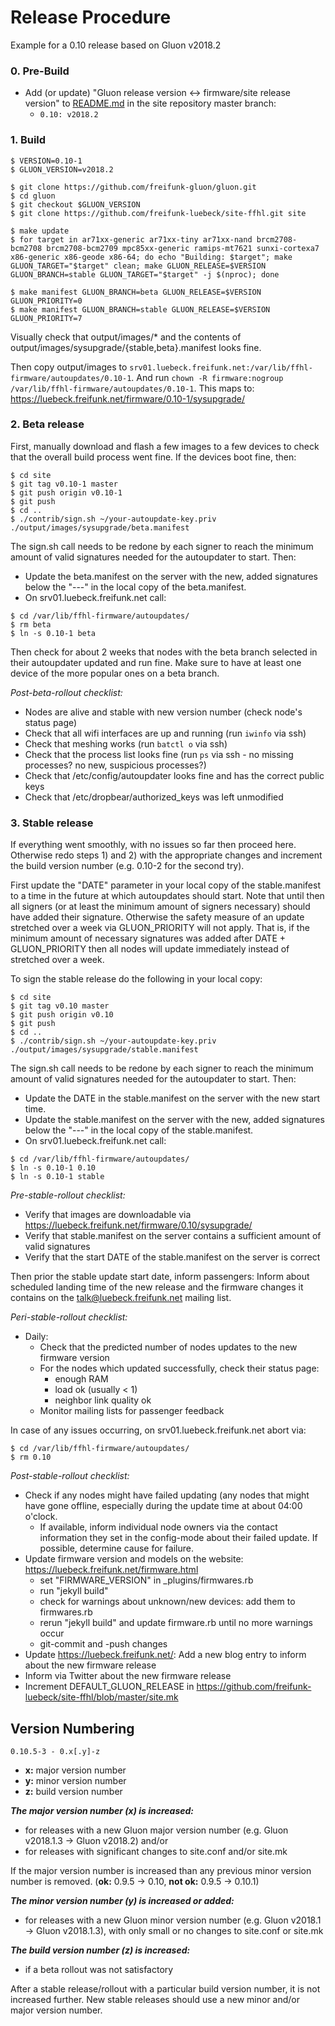 # Release Procedure

Example for a 0.10 release based on Gluon v2018.2

### 0. Pre-Build

* Add (or update) "Gluon release version <-> firmware/site release version" to [README.md](https://github.com/freifunk-luebeck/site-ffhl/blob/master/README.md) in the site repository master branch:
  * ``0.10: v2018.2``

### 1. Build

<pre><code>$ VERSION=0.10-1
$ GLUON_VERSION=v2018.2

$ git clone https://github.com/freifunk-gluon/gluon.git
$ cd gluon
$ git checkout $GLUON_VERSION
$ git clone https://github.com/freifunk-luebeck/site-ffhl.git site

$ make update
$ for target in ar71xx-generic ar71xx-tiny ar71xx-nand brcm2708-bcm2708 brcm2708-bcm2709 mpc85xx-generic ramips-mt7621 sunxi-cortexa7 x86-generic x86-geode x86-64; do echo "Building: $target"; make GLUON_TARGET="$target" clean; make GLUON_RELEASE=$VERSION GLUON_BRANCH=stable GLUON_TARGET="$target" -j $(nproc); done

$ make manifest GLUON_BRANCH=beta GLUON_RELEASE=$VERSION GLUON_PRIORITY=0
$ make manifest GLUON_BRANCH=stable GLUON_RELEASE=$VERSION GLUON_PRIORITY=7
</code></pre>

Visually check that output/images/* and the contents of output/images/sysupgrade/{stable,beta}.manifest looks fine.

Then copy output/images to ``srv01.luebeck.freifunk.net:/var/lib/ffhl-firmware/autoupdates/0.10-1``. And run ``chown -R firmware:nogroup /var/lib/ffhl-firmware/autoupdates/0.10-1``. This maps to: https://luebeck.freifunk.net/firmware/0.10-1/sysupgrade/

### 2. Beta release

First, manually download and flash a few images to a few devices to check that the overall build process went fine. If the devices boot fine, then:

<pre><code>$ cd site
$ git tag v0.10-1 master
$ git push origin v0.10-1
$ git push 
$ cd ..
$ ./contrib/sign.sh ~/your-autoupdate-key.priv ./output/images/sysupgrade/beta.manifest
</code></pre>

The sign.sh call needs to be redone by each signer to reach the minimum amount of valid signatures needed for the autoupdater to start. Then:

* Update the beta.manifest on the server with the new, added signatures below the "---" in the local copy of the beta.manifest.
* On srv01.luebeck.freifunk.net call:
<pre><code>$ cd /var/lib/ffhl-firmware/autoupdates/
$ rm beta
$ ln -s 0.10-1 beta
</code></pre>

Then check for about 2 weeks that nodes with the beta branch selected in their autoupdater updated and run fine. Make sure to have at least one device of the more popular ones on a beta branch.

*Post-beta-rollout checklist:*

* Nodes are alive and stable with new version number (check node's status page)
* Check that all wifi interfaces are up and running (run ``iwinfo`` via ssh)
* Check that meshing works (run ``batctl o`` via ssh)
* Check that the process list looks fine (run ``ps`` via ssh - no missing processes? no new, suspicious processes?)
* Check that /etc/config/autoupdater looks fine and has the correct public keys
* Check that /etc/dropbear/authorized_keys was left unmodified

### 3. Stable release

If everything went smoothly, with no issues so far then proceed here. Otherwise redo steps 1) and 2) with the appropriate changes and increment the build version number (e.g. 0.10-2 for the second try).

First update the "DATE" parameter in your local copy of the stable.manifest to a time in the future at which autoupdates should start. Note that until then all signers (or at least the minimum amount of signers necessary) should have added their signature. Otherwise the safety measure of an update stretched over a week via GLUON_PRIORITY will not apply. That is, if the minimum amount of necessary signatures was added after DATE + GLUON_PRIORITY then all nodes will update immediately instead of stretched over a week.

To sign the stable release do the following in your local copy:

<pre><code>$ cd site
$ git tag v0.10 master
$ git push origin v0.10
$ git push 
$ cd ..
$ ./contrib/sign.sh ~/your-autoupdate-key.priv ./output/images/sysupgrade/stable.manifest
</code></pre>

The sign.sh call needs to be redone by each signer to reach the minimum amount of valid signatures needed for the autoupdater to start. Then:

* Update the DATE in the stable.manifest on the server with the new start time.
* Update the stable.manifest on the server with the new, added signatures below the "---" in the local copy of the stable.manifest.
* On srv01.luebeck.freifunk.net call:
<pre><code>$ cd /var/lib/ffhl-firmware/autoupdates/
$ ln -s 0.10-1 0.10
$ ln -s 0.10-1 stable
</code></pre>

*Pre-stable-rollout checklist:*

* Verify that images are downloadable via https://luebeck.freifunk.net/firmware/0.10/sysupgrade/
* Verify that stable.manifest on the server contains a sufficient amount of valid signatures
* Verify that the start DATE of the stable.manifest on the server is correct

Then prior the stable update start date, inform passengers: Inform about scheduled landing time of the new release and the firmware changes it contains on the talk@luebeck.freifunk.net mailing list.

*Peri-stable-rollout checklist:*

* Daily:
  * Check that the predicted number of nodes updates to the new firmware version
  * For the nodes which updated successfully, check their status page:
    * enough RAM
    * load ok (usually < 1)
    * neighbor link quality ok
  * Monitor mailing lists for passenger feedback

In case of any issues occurring, on srv01.luebeck.freifunk.net abort via:
<pre><code>$ cd /var/lib/ffhl-firmware/autoupdates/
$ rm 0.10
</code></pre>

*Post-stable-rollout checklist:*

* Check if any nodes might have failed updating (any nodes that might have gone offline, especially during the update time at about 04:00 o'clock.
  * If available, inform individual node owners via the contact information they set in the config-mode about their failed update. If possible, determine cause for failure.
* Update firmware version and models on the website: https://luebeck.freifunk.net/firmware.html
  * set "FIRMWARE_VERSION" in _plugins/firmwares.rb
  * run "jekyll build"
  * check for warnings about unknown/new devices: add them to firmwares.rb
  * rerun "jekyll build" and update firmware.rb until no more warnings occur
  * git-commit and -push changes
* Update https://luebeck.freifunk.net/: Add a new blog entry to inform about the new firmware release
* Inform via Twitter about the new firmware release
* Increment DEFAULT_GLUON_RELEASE in https://github.com/freifunk-luebeck/site-ffhl/blob/master/site.mk

## Version Numbering

``0.10.5-3 - 0.x[.y]-z``

* **x:** major version number
* **y:** minor version number
* **z:** build version number

***The major version number (x) is increased:***

* for releases with a new Gluon major version number (e.g. Gluon v2018.1.3 -> Gluon v2018.2) and/or
* for releases with significant changes to site.conf and/or site.mk

If the major version number is increased than any previous minor version number is removed. (**ok:** 0.9.5 -> 0.10, **not ok:** 0.9.5 -> 0.10.1)

***The minor version number (y) is increased or added:***

* for releases with a new Gluon minor version number (e.g. Gluon v2018.1 -> Gluon v2018.1.3), with only small or no changes to site.conf or site.mk

***The build version number (z) is increased:***

* if a beta rollout was not satisfactory

After a stable release/rollout with a particular build version number, it is not increased further. New stable releases should use a new minor and/or major version number.

